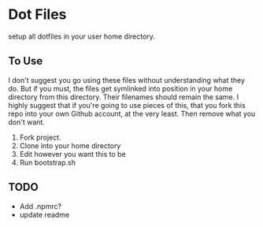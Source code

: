 # Dot Files
setup all dotfiles in your user home directory.

## To Use
I don't suggest you go using these files without understanding what they do. But if you must, the files get symlinked into position in your home directory from this directory. Their filenames should remain the same. I highly suggest that if you're going to use pieces of this, that you fork this repo into your own Github account, at the very least. Then remove what you don't want.

1. Fork project.
2. Clone into your home directory
3. Edit however you want this to be
4. Run bootstrap.sh

## TODO
* Add .npmrc?
* update readme
